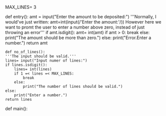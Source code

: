 MAX_LINES= 3

def entry():
    amt = input("Enter the amount to be deposited:")
    '''Normally, I would've just written:
    amt=int(input(/'Enter the amount:'/))
    However here we want to promt the user to enter a number above zero,
     instead of just throwing an error'''
    if amt.isdigit():
        amt= int(amt)
        if amt > 0:
            break
        else:
            print("The amount should be more than zero.")
    else:
        print("Error.Enter a number.")
    return amt

    def no_of_lines():
    '''The input should be valid.'''
    lines= input("Input numer of lines:")
    if lines.isdigit():
        lines= int(lines)
        if 1 =< lines =< MAX_LINES:
            break
        else:
            print("The number of lines should be valid.")
    else:
        print("Enter a number.")
    return lines


def main():
